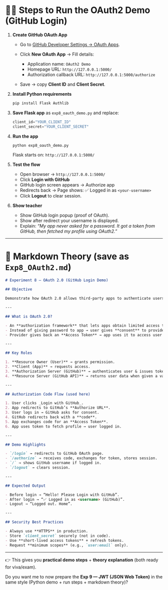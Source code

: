 # 🧑‍💻 Steps to Run the OAuth2 Demo (GitHub Login)

1. **Create GitHub OAuth App**

   - Go to [GitHub Developer Settings → OAuth Apps](https://github.com/settings/developers).
   - Click **New OAuth App** → Fill details:

     - Application name: `OAuth2 Demo`
     - Homepage URL: `http://127.0.0.1:5000/`
     - Authorization callback URL: `http://127.0.0.1:5000/authorize`

   - Save → copy **Client ID** and **Client Secret**.

2. **Install Python requirements**

   ```bash
   pip install Flask Authlib
   ```

3. **Save Flask app** as `exp8_oauth_demo.py` and replace:

   ```python
   client_id="YOUR_CLIENT_ID"
   client_secret="YOUR_CLIENT_SECRET"
   ```

4. **Run the app**

   ```bash
   python exp8_oauth_demo.py
   ```

   Flask starts on: `http://127.0.0.1:5000/`

5. **Test the flow**

   - Open browser → `http://127.0.0.1:5000/`
   - Click **Login with GitHub**
   - GitHub login screen appears → Authorize app
   - Redirects back → Page shows:
     ✅ Logged in as `<your-username>`
   - Click **Logout** to clear session.

6. **Show teacher**

   - Show GitHub login popup (proof of OAuth).
   - Show after redirect your username is displayed.
   - Explain: _“My app never asked for a password. It got a token from GitHub, then fetched my profile using OAuth2.”_

---

# 📘 Markdown Theory (save as `Exp8_OAuth2.md`)

```markdown
# Experiment 8 — OAuth 2.0 (GitHub Login Demo)

## Objective

Demonstrate how OAuth 2.0 allows third-party apps to authenticate users using trusted providers (e.g., GitHub, Google) without handling their password.

---

## What is OAuth 2.0?

- An **authorization framework** that lets apps obtain limited access to user resources.
- Instead of giving password to app → user gives **consent** to provider (GitHub).
- Provider gives back an **Access Token** → app uses it to access user profile or data.

---

## Key Roles

1. **Resource Owner (User)** → grants permission.
2. **Client (App)** → requests access.
3. **Authorization Server (GitHub)** → authenticates user & issues token.
4. **Resource Server (GitHub API)** → returns user data when given a valid token.

---

## Authorization Code Flow (used here)

1. User clicks _Login with GitHub_.
2. App redirects to GitHub’s **Authorize URL**.
3. User logs in → GitHub asks for consent.
4. GitHub redirects back with a **code**.
5. App exchanges code for an **Access Token**.
6. App uses token to fetch profile → user logged in.

---

## Demo Highlights

- `/login` → redirects to GitHub OAuth page.
- `/authorize` → receives code, exchanges for token, stores session.
- `/` → shows GitHub username if logged in.
- `/logout` → clears session.

---

## Expected Output

- Before login → “Hello! Please Login with GitHub”.
- After login → “✅ Logged in as <username> (GitHub)”.
- Logout → “Logged out. Home”.

---

## Security Best Practices

- Always use **HTTPS** in production.
- Store `client_secret` securely (not in code).
- Use **short-lived access tokens** + refresh tokens.
- Request **minimum scopes** (e.g., `user:email` only).
```

---

👉 This gives you **practical demo steps** + **theory explanation** (both ready for viva/exam).

Do you want me to now prepare the **Exp 9 — JWT (JSON Web Token)** in the same style (Python demo + run steps + markdown theory)?
